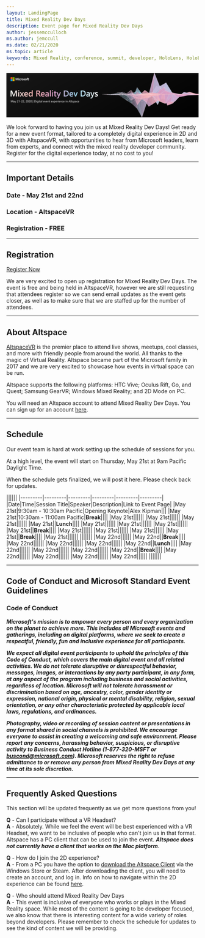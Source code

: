 ```yaml
---
layout: LandingPage
title: Mixed Reality Dev Days
description: Event page for Mixed Reality Dev Days
author: jessemcculloch 
ms.author: jemccull
ms.date: 02/21/2020
ms.topic: article
keywords: Mixed Reality, conference, summit, developer, HoloLens, HoloLens 2, Kinect
---
```


![Mixed Reality Dev Days](images/MRDD/MRDevDaysBanner.png)

We look forward to having you join us at Mixed Reality Dev Days! Get ready for a new event format, tailored to a completely digital experience in 2D and 3D with AltspaceVR, with opportunities to hear from Microsoft leaders, learn from experts, and connect with the mixed reality developer community. Register for the digital experience today, at no cost to you!

---

## Important Details

### Date - **May 21st and 22nd**

### Location - **AltspaceVR**

### Registration - **FREE**

---

## Registration

[Register Now](https://mixedrealityprod.microsoftcrmportals.com/MRDDRegistration/)

We are very excited to open up registration for Mixed Reality Dev Days.  The event is free and being held in AltspaceVR, however we are still requesting that attendees register so we can send email updates as the event gets closer, as well as to make sure that we are staffed up for the number of attendees.

---

## About Altspace

[AltspaceVR](https://altvr.com/) is the premier place to attend live shows, meetups, cool classes, and more with friendly people from around the world. All thanks to the magic of Virtual Reality.  Altspace became part of the Microsoft family in 2017 and we are very excited to showcase how events in virtual space can be run.

Altspace supports the following platforms: HTC Vive; Oculus Rift, Go, and Quest; Samsung GearVR; Windows Mixed Reality; and 2D Mode on PC.

You will need an Altspace account to attend Mixed Reality Dev Days. You can sign up for an account [here](https://account.altvr.com/users/sign_up).

---

## Schedule

Our event team is hard at work setting up the schedule of sessions for you.  

At a high level, the event will start on Thursday, May 21st at 9am Pacific Daylight Time.  

When the schedule gets finalized, we will post it here. Please check back for updates.  

||||||
|---------|---------|---------|---------|---------|---------|
|Date|Time|Session Title|Speaker|Description|Link to Event Page|
|May 21st|9:30am - 10:30am Pacific|Opening Keynote|Alex Kipman|||
|May 21st|10:30am - 11:00am Pacific|**Break**||||
|May 21st||||||
|May 21st||||||
|May 21st||||||
|May 21st||**Lunch**||||
|May 21st||||||
|May 21st||||||
|May 21st||||||
|May 21st||**Break**||||
|May 21st||||||
|May 21st||||||
|May 21st||||||
|May 21st||**Break**||||
|May 21st||||||
|||||||
|May 22nd||||||
|May 22nd||**Break**||||
|May 22nd||||||
|May 22nd||||||
|May 22nd||||||
|May 22nd||**Lunch**||||
|May 22nd||||||
|May 22nd||||||
|May 22nd||||||
|May 22nd||**Break**||||
|May 22nd||||||
|May 22nd||||||
|May 22nd||||||
|May 22nd||||||
|||||||

---

## Code of Conduct and Microsoft Standard Event Guidelines

### Code of Conduct 

***Microsoft's mission is to empower every person and every organization on the planet to achieve more. This includes all Microsoft events and gatherings, including on digital platforms, where we seek to create a respectful, friendly, fun and inclusive experience for all participants.***  

***We expect all digital event participants to uphold the principles of this Code of Conduct, which covers the main digital event and all related activities. We do not tolerate disruptive or disrespectful behavior, messages, images, or interactions by any party participant, in any form, at any aspect of the program including business and social activities, regardless of location. Microsoft will not tolerate harassment or discrimination based on age, ancestry, color, gender identity or expression, national origin, physical or mental disability, religion, sexual orientation, or any other characteristic protected by applicable local laws, regulations, and ordinances.***  

***Photography, video or recording of session content or presentations in any format shared in social channels is prohibited. We encourage everyone to assist in creating a welcoming and safe environment. Please report any concerns, harassing behavior, suspicious, or disruptive activity to Business Conduct Hotline (1-877-320-MSFT or [buscond@microsoft.com](mailto:buscond@microsoft.com)). Microsoft reserves the right to refuse admittance to or remove any person from Mixed Reality Dev Days at any time at its sole discretion.***  

---

## Frequently Asked Questions
This section will be updated frequently as we get more questions from you!

**Q** - Can I participate without a VR Headset?  
**A** - Absolutely. While we feel the event will be best experienced with a VR Headset, we want to be inclusive of people who can't join us in that format.  Altspace has a PC client that can be used to join the event. ***Altspace does not currently have a client that works on the Mac platform***.  
  
**Q** - How do I join the 2D experience?  
**A** - From a PC you have the option to [download the Altspace Client](https://altvr.com/get-altspacevr/) via the Windows Store or Steam. After downloading the client, you will need to create an account, and log in. Info on how to navigate within the 2D experience can be found [here](https://help.altvr.com/hc/en-us/articles/115003528373-How-do-I-control-my-avatar-with-Mouse-Keyboard-).
  
**Q** - Who should attend Mixed Reality Dev Days  
**A** - This event is inclusive of everyone who works or plays in the Mixed Reality space. While most of the content is going to be developer focused, we also know that there is interesting content for a wide variety of roles beyond developers. Please remember to check the schedule for updates to see the kind of content we will be providing.  

<!--  
**Q** -  
**A** -  
  
**Q** -  
**A** -  
  
**Q** -  
**A** -  
-->